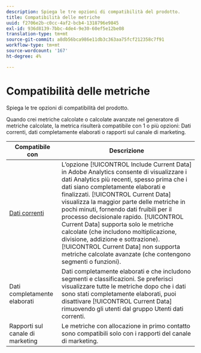 ```yaml
---
description: Spiega le tre opzioni di compatibilità del prodotto.
title: Compatibilità delle metriche
uuid: f2706e2b-c0cc-4af2-bcb4-1318796e9845
exl-id: 936d8139-7bbc-4de4-9e30-60ef5e12be08
translation-type: tm+mt
source-git-commit: a8db56bca986e11db3c363aa75fcf212358c7f91
workflow-type: tm+mt
source-wordcount: '167'
ht-degree: 4%

---
```


# Compatibilità delle metriche

Spiega le tre opzioni di compatibilità del prodotto.

Quando crei metriche calcolate o calcolate avanzate nel generatore di metriche calcolate, la metrica risulterà compatibile con 1 o più opzioni: Dati correnti, dati completamente elaborati o rapporti sul canale di marketing.

| Compatibile con | Descrizione |
| --- | --- |
| [Dati correnti](https://experienceleague.adobe.com/docs/analytics/analyze/reports-analytics/current-data.html) | L’opzione [!UICONTROL Include Current Data] in Adobe Analytics consente di visualizzare i dati Analytics più recenti, spesso prima che i dati siano completamente elaborati e finalizzati. [!UICONTROL Current Data] visualizza la maggior parte delle metriche in pochi minuti, fornendo dati fruibili per il processo decisionale rapido. [!UICONTROL Current Data] supporta solo le metriche calcolate (che includono moltiplicazione, divisione, addizione e sottrazione). [!UICONTROL Current Data] non supporta metriche calcolate avanzate (che contengono segmenti o funzioni). |
| Dati completamente elaborati | Dati completamente elaborati e che includono segmenti e classificazioni. Se preferisci visualizzare tutte le metriche dopo che i dati sono stati completamente elaborati, puoi disattivare [!UICONTROL Current Data] rimuovendo gli utenti dal gruppo Utenti dati correnti. |
| Rapporti sul canale di marketing | Le metriche con allocazione in primo contatto sono compatibili solo con i rapporti del canale di marketing. |